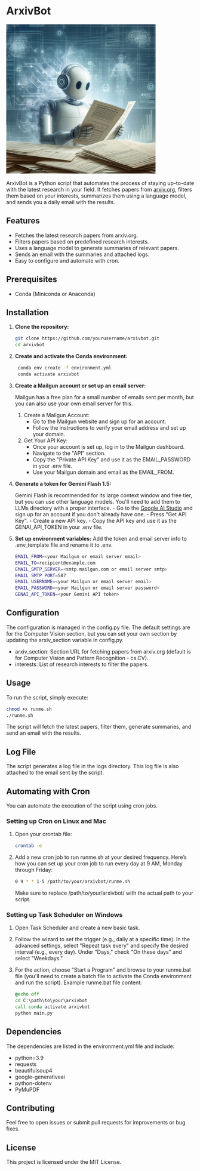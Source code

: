 # ArxivBot

<img src="images/arxibot.webp" alt="ArxivBot" width="400">

ArxivBot is a Python script that automates the process of staying up-to-date with the latest research in your field. It fetches papers from [arxiv.org](https://arxiv.org), filters them based on your interests, summarizes them using a language model, and sends you a daily email with the results. 

## Features

- Fetches the latest research papers from arxiv.org.
- Filters papers based on predefined research interests.
- Uses a language model to generate summaries of relevant papers.
- Sends an email with the summaries and attached logs.
- Easy to configure and automate with cron.

## Prerequisites

- Conda (Miniconda or Anaconda)

## Installation

1. **Clone the repository:**

   ```sh
   git clone https://github.com/yourusername/arxivbot.git
   cd arxivbot
   ```

2. **Create and activate the Conda environment:**

   ```sh
    conda env create -f environment.yml
    conda activate arxivbot
   ```
3. **Create a Mailgun account or set up an email server:**

    Mailgun has a free plan for a small number of emails sent per month, but you can also use your own email server for this. 

    1. Create a Mailgun Account:
        - Go to the Mailgun website and sign up for an account.
        - Follow the instructions to verify your email address and set up your domain.
    2. Get Your API Key: 
        - Once your account is set up, log in to the Mailgun dashboard.
        - Navigate to the "API" section.
        - Copy the "Private API Key" and use it as the EMAIL_PASSWORD in your .env file.
        - Use your Mailgun domain and email as the EMAIL_FROM.

4. **Generate a token for Gemini Flash 1.5:**
    
    Gemini Flash is recommended for its large context window and free tier, but you can use other language models. You'll need to add them to LLMs directory with a proper interface.
        - Go to the [Google AI Studio](aistudio.google.com) and sign up for an account if you don't already have one.
        - Press "Get API Key".
        - Create a new API key.
        - Copy the API key and use it as the GENAI_API_TOKEN in your .env file.

5. **Set up environment variables:**
    Add the token and email server info to .env_template file and rename it to .env.
    ```sh
    EMAIL_FROM=<your Mailgun or email server email>
    EMAIL_TO=recipient@example.com
    EMAIL_SMTP_SERVER=<smtp.mailgun.com or email server smtp>
    EMAIL_SMTP_PORT=587
    EMAIL_USERNAME=<your Mailgun or email server email>
    EMAIL_PASSWORD=<your Mailgun or email server password>
    GENAI_API_TOKEN=<your Gemini API token>
    ```

## Configuration
The configuration is managed in the config.py file. The default settings are for the Computer Vision section, but you can set your own section by updating the arxiv_section variable in config.py.

- arxiv_section: Section URL for fetching papers from arxiv.org (default is for Computer Vision and Pattern Recognition - cs.CV). 
- interests: List of research interests to filter the papers. 

## Usage

To run the script, simply execute:

```sh
chmod +x runme.sh
./runme.sh
```

The script will fetch the latest papers, filter them, generate summaries, and send an email with the results.

## Log File
The script generates a log file in the logs directory. This log file is also attached to the email sent by the script.

## Automating with Cron

You can automate the execution of the script using cron jobs.

### Setting up Cron on Linux and Mac

1. Open your crontab file:

    ```sh
    crontab -e
    ```
2. Add a new cron job to run runme.sh at your desired frequency. Here’s how you can set up your cron job to run every day at 9 AM, Monday through Friday:
    ```sh
    0 9 * * 1-5 /path/to/your/arxivbot/runme.sh
    ```
    Make sure to replace /path/to/your/arxivbot/ with the actual path to your script.

### Setting up Task Scheduler on Windows
1. Open Task Scheduler and create a new basic task.

2. Follow the wizard to set the trigger (e.g., daily at a specific time). In the advanced settings, select "Repeat task every" and specify the desired interval (e.g., every day). Under "Days," check "On these days" and select "Weekdays."

3. For the action, choose "Start a Program" and browse to your runme.bat file (you'll need to create a batch file to activate the Conda environment and run the script).
Example runme.bat file content:
    ```bat
    @echo off
    cd C:\path\to\your\arxivbot
    call conda activate arxivbot
    python main.py
    ```

## Dependencies
The dependencies are listed in the environment.yml file and include:

- python=3.9
- requests
- beautifulsoup4
- google-generativeai
- python-dotenv
- PyMuPDF

## Contributing
Feel free to open issues or submit pull requests for improvements or bug fixes.

## License
This project is licensed under the MIT License.
